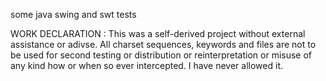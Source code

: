 some java swing and swt tests

WORK DECLARATION : 
This was a self-derived project without external assistance or adivse.
All charset sequences, keywords and files are not to be used for second testing or distribution
or reinterpretation or misuse of any kind how or when so ever intercepted. I have never allowed it.
